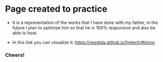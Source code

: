 # Page created to practice
- It is a representation of the works that I have done with my father, in the future I plan to optimize him so that he is 100% responsive and also be able to host.

- In this link you can visualize it: https://vezelda.github.io/fmtech/#inicio
### Cheers!
